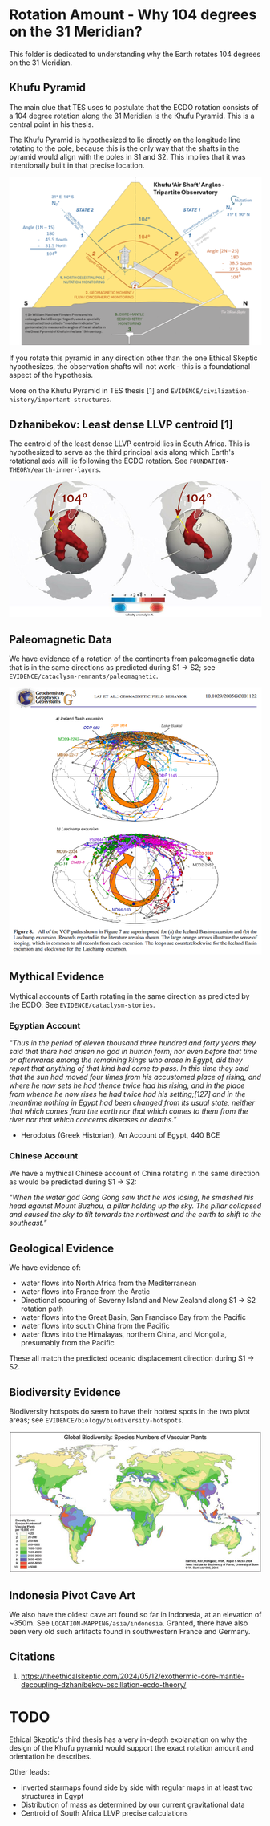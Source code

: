 # Rotation Amount - Why 104 degrees on the 31 Meridian?

This folder is dedicated to understanding why the Earth rotates 104 degrees on the 31 Meridian.

## Khufu Pyramid

The main clue that TES uses to postulate that the ECDO rotation consists of a 104 degree rotation along the 31 Meridian is the Khufu Pyramid. This is a central point in his thesis.

The Khufu Pyramid is hypothesized to lie directly on the longitude line rotating to the pole, because this is the only way that the shafts in the pyramid would align with the poles in S1 and S2. This implies that it was intentionally built in that precise location.

![](../../1-EVIDENCE/civilization-history/important-structures/khafre-khufu/img/khufu-tri.webp)

If you rotate this pyramid in any direction other than the one Ethical Skeptic hypothesizes, the observation shafts will not work - this is a foundational aspect of the hypothesis.

More on the Khufu Pyramid in TES thesis [1] and `EVIDENCE/civilization-history/important-structures`.

## Dzhanibekov: Least dense LLVP centroid [1]

The centroid of the least dense LLVP centroid lies in South Africa. This is hypothesized to serve as the third principal axis along which Earth's rotational axis will lie following the ECDO rotation. See `FOUNDATION-THEORY/earth-inner-layers`.

![](../dzhanibekov/img/llvp.webp)

## Paleomagnetic Data

We have evidence of a rotation of the continents from paleomagnetic data that is in the same directions as predicted during S1 -> S2; see `EVIDENCE/cataclysm-remnants/paleomagnetic`.

![](../../1-EVIDENCE/cataclysm-remnants/paleomagnetic/img/laj-lund.webp)

## Mythical Evidence

Mythical accounts of Earth rotating in the same direction as predicted by the ECDO. See `EVIDENCE/cataclysm-stories`.

### Egyptian Account

*"Thus in the period of eleven thousand three hundred and forty years they said that there had arisen no god in human form; nor even before that time or afterwards among the remaining kings who arose in Egypt, did they report that anything of that kind had come to pass. In this time they said that the sun had moved four times from his accustomed place of rising, and where he now sets he had thence twice had his rising, and in the place from whence he now rises he had twice had his setting;[127] and in the meantime nothing in Egypt had been changed from its usual state, neither that which comes from the earth nor that which comes to them from the river nor that which concerns diseases or deaths."*

- Herodotus (Greek Historian), An Account of Egypt, 440 BCE

### Chinese Account

We have a mythical Chinese account of China rotating in the same direction as would be predicted during S1 -> S2:

*"When the water god Gong Gong saw that he was losing, he smashed his head against Mount Buzhou, a pillar holding up the sky. The pillar collapsed and caused the sky to tilt towards the northwest and the earth to shift to the southeast."*

## Geological Evidence

We have evidence of:
- water flows into North Africa from the Mediterranean
- water flows into France from the Arctic
- Directional scouring of Severny Island and New Zealand along S1 -> S2 rotation path
- water flows into the Great Basin, San Francisco Bay from the Pacific
- water flows into south China from the Pacific
- water flows into the Himalayas, northern China, and Mongolia, presumably from the Pacific

These all match the predicted oceanic displacement direction during S1 -> S2.

## Biodiversity Evidence

Biodiversity hotspots do seem to have their hottest spots in the two pivot areas; see `EVIDENCE/biology/biodiversity-hotspots`.

![](../../1-EVIDENCE/biology/biodiversity-hotspots/img/biodiversity-plants.jpg)

## Indonesia Pivot Cave Art

We also have the oldest cave art found so far in Indonesia, at an elevation of ~350m. See `LOCATION-MAPPING/asia/indonesia`. Granted, there have also been very old such artifacts found in southwestern France and Germany.

## Citations

1. https://theethicalskeptic.com/2024/05/12/exothermic-core-mantle-decoupling-dzhanibekov-oscillation-ecdo-theory/

# TODO

Ethical Skeptic's third thesis has a very in-depth explanation on why the design of the Khufu pyramid would support the exact rotation amount and orientation he describes.

Other leads:
- inverted starmaps found side by side with regular maps in at least two structures in Egypt
- Distribution of mass as determined by our current gravitational data
- Centroid of South Africa LLVP precise calculations
